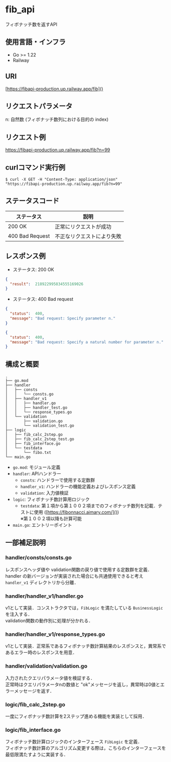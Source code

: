 # fib_api
フィボナッチ数を返すAPI

## 使用言語・インフラ
* Go >= 1.22
* Railway

## URI
[https://fibapi-production.up.railway.app/fib]()

## リクエストパラメータ
n: 自然数 (フィボナッチ数列における目的の index)

## リクエスト例
https://fibapi-production.up.railway.app/fib?n=99

## curlコマンド実行例
```
$ curl -X GET -H "Content-Type: application/json" 
"https://fibapi-production.up.railway.app/fib?n=99" 
```
## ステータスコード
| ステータス | 説明 |
| ---------------------| ---------- |
| 200 OK               | 正常にリクエストが成功 |
| 400 Bad Request      | 不正なリクエストにより失敗 |

## レスポンス例
* ステータス: 200 OK
```json
{
  "result":  218922995834555169026
}
```
* ステータス: 400 Bad request
```json
{
  "status":  400,
  "message": "Bad request: Specify parameter n."
}
```
```json
{
  "status":  400,
  "message": "Bad request: Specify a natural number for parameter n."
}
```

## 構成と概要
```
.
├── go.mod
├── handler
│   ├── consts
│   │   └── consts.go
│   ├── handler_v1
│   │   ├── handler.go
│   │   ├── handler_test.go
│   │   └── response_types.go
│   └── validation
│       ├── validation.go
│       └── validation_test.go
├── logic
│   ├── fib_calc_2step.go
│   ├── fib_calc_2step_test.go
│   ├── fib_interface.go
│   └── testdata
│       └── fibo.txt
└── main.go
```

* `go.mod`: モジュール定義
* `handler`: APIハンドラー
  * `consts`: ハンドラーで使用する定数群
  * `handler_v1`: ハンドラーの機能定義およびレスポンス定義
  * `validation`: 入力値検証
* `logic`: フィボナッチ数計算用ロジック
  * `testdata`: 第１項から第１００２項までのフィボナッチ数列を記載．テストに使用 ([https://fibonnacci.aimary.com/]())<br>
    ※第１００２項以降も計算可能
* `main.go`: エントリーポイント

## 一部補足説明
### handler/consts/consts.go
レスポンスヘッダ値や validation関数の戻り値で使用する定数群を定義．<br>
handler の新バージョンが実装された場合にも共通使用できると考え `handler_v1` ディレクトリから分離．

### handler/handler_v1/handler.go
v1として実装．コンストラクタでは，`FibLogic` を満たしている `BusinessLogic` を注入する．<br>
validation関数の動作別に処理が分かれる．

### handler/handler_v1/response_types.go
v1として実装．正常系であるフィボナッチ数計算結果のレスポンスと，異常系であるエラー時のレスポンスを用意．

### handler/validation/validation.go
入力されたクエリパラメータ値を検証する．<br>
正常時はクエリパラメータnの数値と "ok"メッセージを返し，異常時は0値とエラーメッセージを返す．

### logic/fib_calc_2step.go
一度にフィボナッチ数計算を2ステップ進める機能を実装として採用．

### logic/fib_interface.go
フィボナッチ数計算ロジックのインターフェース `FibLogic` を定義．<br>
フィボナッチ数計算のアルゴリズム変更する際は，こちらのインターフェースを最低限満たすように実装する．
